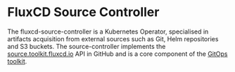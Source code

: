 # FluxCD Source Controller

The fluxcd-source-controller is a Kubernetes Operator, specialised in artifacts acquisition
from external sources such as Git, Helm repositories and S3 buckets.
The source-controller implements the
[source.toolkit.fluxcd.io](https://github.com/fluxcd/source-controller/tree/main/docs/spec/v1beta1) 
API in GitHub and is a core component of the [GitOps toolkit](https://toolkit.fluxcd.io).

